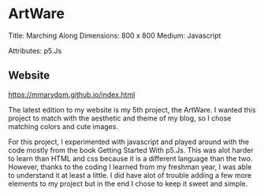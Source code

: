 # ArtWare

Title: Marching Along
Dimensions: 800 x 800
Medium: Javascript

Attributes: p5.Js

## Website

https://mmarydom.github.io/index.html

The latest edition to my website is my 5th project, the ArtWare. I wanted this project to match with the aesthetic and theme of my blog, so I chose matching colors and cute images. 

For this project, I experimented with javascript and played around with the code mostly from the book Getting Started With p5.Js. This was alot harder to learn than HTML and css because it is a different language than the two. However, thanks to the coding I learned from my freshman year, I was able to understand it at least a little. I did have alot of trouble adding a few more elements to my project but in the end I chose to keep it sweet and simple.
